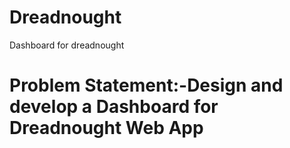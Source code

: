 # Dreadnought
Dashboard for dreadnought
# Problem Statement:-Design and develop a Dashboard for Dreadnought Web App
